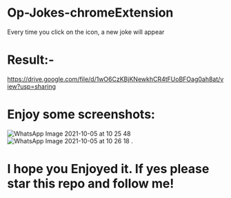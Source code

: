 # Op-Jokes-chromeExtension
Every time you click on the icon, a new joke will appear
# Result:-
https://drive.google.com/file/d/1wO6CzKBjKNewkhCR4tFUoBFOag0ah8at/view?usp=sharing
# Enjoy some screenshots:
![WhatsApp Image 2021-10-05 at 10 25 48](https://user-images.githubusercontent.com/83713146/135964414-766ea9fc-b868-4d2c-bbf4-941cca1aaca8.jpeg)
![WhatsApp Image 2021-10-05 at 10 26 18](https://user-images.githubusercontent.com/83713146/135964422-bf96ce90-150e-4cac-9f02-14f60c417ed2.jpeg)
.
# I hope you Enjoyed it. If yes please star this repo and follow me!
